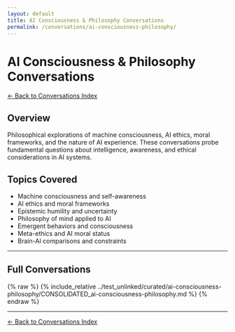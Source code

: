 ```yaml
---
layout: default
title: AI Consciousness & Philosophy Conversations
permalink: /conversations/ai-consciousness-philosophy/
---
```


# AI Consciousness & Philosophy Conversations

[← Back to Conversations Index](/conversations/)

## Overview

Philosophical explorations of machine consciousness, AI ethics, moral frameworks, and the nature of AI experience. These conversations probe fundamental questions about intelligence, awareness, and ethical considerations in AI systems.

## Topics Covered

- Machine consciousness and self-awareness
- AI ethics and moral frameworks
- Epistemic humility and uncertainty
- Philosophy of mind applied to AI
- Emergent behaviors and consciousness
- Meta-ethics and AI moral status
- Brain-AI comparisons and constraints

---

## Full Conversations

{% raw %}
{% include_relative ../test_unlinked/curated/ai-consciousness-philosophy/CONSOLIDATED_ai-consciousness-philosophy.md %}
{% endraw %}

---

[← Back to Conversations Index](/conversations/)
